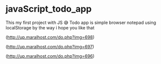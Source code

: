 # javaScript_todo_app
This my first project with JS 😅 
Todo app is simple browser notepad using localStorage by the way i hope you like that


(http://up.maralhost.com/do.php?img=698)

(http://up.maralhost.com/do.php?img=697)

(http://up.maralhost.com/do.php?img=696)

